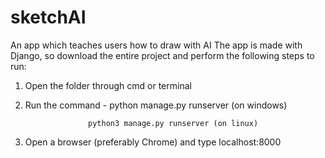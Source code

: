 # sketchAI
An app which teaches users how to draw with AI
The app is made with Django, so download the entire project and perform the following steps to run:

1. Open the folder through cmd  or terminal

2. Run the command - python manage.py runserver (on windows)

                     python3 manage.py runserver (on linux)
                     
3. Open a browser (preferably Chrome) and type localhost:8000
